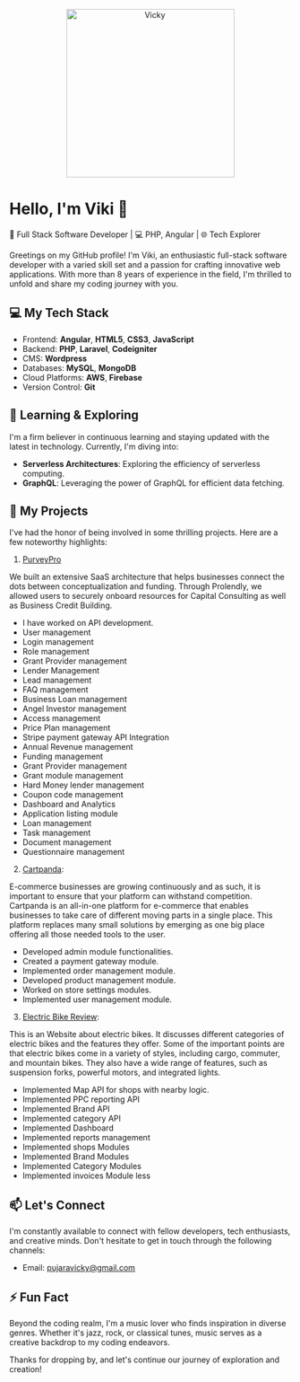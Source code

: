 <p align="center">
  <img src="https://t3.ftcdn.net/jpg/06/01/17/18/240_F_601171862_l7yZ0wujj8o2SowiKTUsfLEEx8KunYNd.jpg" alt="Vicky" width="300"/>
</p>

# Hello, I'm Viki 👋

🚀 Full Stack Software Developer | 💻 PHP,  Angular | 🌐 Tech Explorer

Greetings on my GitHub profile! I'm Viki, an enthusiastic full-stack software developer with a varied skill set and a passion for crafting innovative web applications. With more than 8 years of experience in the field, I'm thrilled to unfold and share my coding journey with you.

## 💻 My Tech Stack

- Frontend: **Angular**, **HTML5**, **CSS3**, **JavaScript**
- Backend: **PHP**, **Laravel**, **Codeigniter**
- CMS: **Wordpress**
- Databases: **MySQL**, **MongoDB**
- Cloud Platforms: **AWS**, **Firebase**
- Version Control: **Git**

## 🌱 Learning & Exploring

I'm a firm believer in continuous learning and staying updated with the latest in technology. Currently, I'm diving into:

- **Serverless Architectures**: Exploring the efficiency of serverless computing.
- **GraphQL**: Leveraging the power of GraphQL for efficient data fetching.

## 🚀 My Projects

I've had the honor of being involved in some thrilling projects. Here are a few noteworthy highlights:

1. [PurveyPro](https://purveypro.com/)

We built an extensive SaaS architecture that helps businesses connect the dots between conceptualization and funding. Through Prolendly, we allowed users to securely onboard resources for Capital Consulting as well as Business Credit Building.

- I have worked on API development.
- User management
- Login management
- Role management
- Grant Provider management
- Lender Management
- Lead management
- FAQ management
- Business Loan management
- Angel Investor management
- Access management
- Price Plan management
- Stripe payment gateway API Integration
- Annual Revenue management
- Funding management
- Grant Provider management
- Grant module management
- Hard Money lender management
- Coupon code management
- Dashboard and Analytics
- Application listing module
- Loan management
- Task management
- Document management
- Questionnaire management


2. [Cartpanda](https://cartpanda.com/):

E-commerce businesses are growing continuously and as such, it is important to ensure that your platform can withstand competition. Cartpanda is an all-in-one platform for e-commerce that enables businesses to take care of different moving parts in a single place. This platform replaces many small solutions by emerging as one big place offering all those needed tools to the user.

- Developed admin module functionalities.
- Created a payment gateway module.
- Implemented order management module.
- Developed product management module.
- Worked on store settings modules.
- Implemented user management module.

3. [Electric Bike Review](https://www.wolfgordon.com/): 

This is an Website about electric bikes. It discusses different categories of electric bikes and the features they offer. Some of the important points are that electric bikes come in a variety of styles, including cargo, commuter, and mountain bikes. They also have a wide range of features, such as suspension forks, powerful motors, and integrated lights.

- Implemented Map API for shops with nearby logic.
- Implemented PPC reporting API
- Implemented Brand API
- Implemented category API
- Implemented Dashboard
- Implemented reports management
- Implemented shops Modules
- Implemented Brand Modules
- Implemented Category Modules
- Implemented invoices Module less

## 📫 Let's Connect

I'm constantly available to connect with fellow developers, tech enthusiasts, and creative minds. Don't hesitate to get in touch through the following channels:

- Email: pujaravicky@gmail.com

## ⚡ Fun Fact

Beyond the coding realm, I'm a music lover who finds inspiration in diverse genres. Whether it's jazz, rock, or classical tunes, music serves as a creative backdrop to my coding endeavors. 

Thanks for dropping by, and let's continue our journey of exploration and creation!

